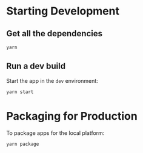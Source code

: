 # Starting Development

## Get all the dependencies

```bash
yarn
```

## Run a dev build

Start the app in the `dev` environment:

```bash
yarn start
```

# Packaging for Production

To package apps for the local platform:

```bash
yarn package
```
